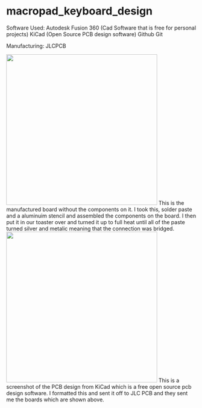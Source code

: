 # macropad_keyboard_design
Software Used:
Autodesk Fusion 360 (Cad Software that is free for personal projects)
KiCad (Open Source PCB design software)
Github
Git

Manufacturing:
JLCPCB

<img src="https://user-images.githubusercontent.com/78571959/116122398-f61b3380-a67e-11eb-8e62-2cadcc65ed79.JPG" data-canonical-src="https://user-images.githubusercontent.com/78571959/116122398-f61b3380-a67e-11eb-8e62-2cadcc65ed79.JPG" width="400" />
This is the manufactured board without the components on it. I took this, solder paste and a aluminuim stencil and assembled the components on the board. I then put it in our toaster over and turned it up to full heat until all of the paste turned silver and metalic meaning that the connection was bridged.

<img src="https://user-images.githubusercontent.com/78571959/116125643-fcabaa00-a682-11eb-8ca6-44903cc6f915.png" data-canonical-src="https://user-images.githubusercontent.com/78571959/116125643-fcabaa00-a682-11eb-8ca6-44903cc6f915.png" width="400" />
This is a screenshot of the PCB design from KiCad which is a free open source pcb design software. I formatted this and sent it off to JLC PCB and they sent me the boards which are shown above.
